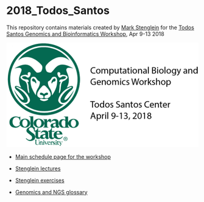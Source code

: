 # 2018_Todos_Santos

This repository contains materials created by [Mark Stenglein](http://stengleinlab.org) for the [Todos Santos Genomics and Bioinformatics Workshop](https://dbsloan.github.io/TS2018/), Apr 9-13 2018

<a href="https://dbsloan.github.io/TS2018/">
<img border="0" alt="Todos Santos workshop" src="./lectures/TS_WorkshopLogo.png">
</a>


- [Main schedule page for the workshop](https://dbsloan.github.io/TS2018/)

- [Stenglein lectures](./lectures/ReadMe.md)

- [Stenglein exercises](./exercises/ReadMe.md)

- [Genomics and NGS glossary](./Genomics_and_NGS_Glossary.md)



